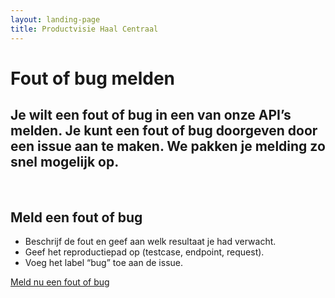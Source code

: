 ```yaml
---
layout: landing-page
title: Productvisie Haal Centraal
---
```


# Fout of bug melden
## Je wilt een fout of bug in een van onze API’s melden. Je kunt een fout of bug doorgeven door een issue aan te maken. We pakken je melding zo snel mogelijk op.
&nbsp;

## Meld een fout of bug
* Beschrijf de fout en geef aan welk resultaat je had verwacht.
* Geef het reproductiepad op (testcase, endpoint, request).
* Voeg het label “bug” toe aan de issue.

[Meld nu een fout of bug](http://example.com)

